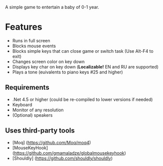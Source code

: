 A simple game to entertain a baby of 0-1 year.

Features
======
* Runs in full screen
* Blocks mouse events
* Blocks simple keys that can close game or switch task (Use Alt-F4 to exit)
* Changes screen color on key down
* Displays key char on key down (**Localizable!** EN and RU are supported)
* Plays a tone (euivalents to piano keys #25 and higher)

Requirements
-----
* .Net 4.5 or higher (could be re-compiled to lower versions if needed)
* Keyboard
* Monitor of any resolution
* (Optional) speakers

Uses third-party tools
-----
* [Moq] (https://github.com/Moq/moq4)
* [MouseKeyHook] (https://github.com/gmamaladze/globalmousekeyhook)
* [Shouldly] (https://github.com/shouldly/shouldly)
